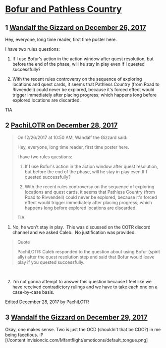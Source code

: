 # [Bofur and Pathless Country](https://community.fantasyflightgames.com/topic/266200-bofur-and-pathless-country/)

## 1 [Wandalf the Gizzard on December 26, 2017](https://community.fantasyflightgames.com/topic/266200-bofur-and-pathless-country/?do=findComment&comment=3143203)

Hey, everyone, long time reader, first time poster here.

I have two rules questions:

1) If I use Bofur's action in the action window after quest resolution, but before the end of the phase, will he stay in play even If I quested successfully?

2) With the recent rules controversy on the sequence of exploring locations and quest cards, it seems that Pathless Country (from Road to Rivvendell) could never be explored, because it's forced effect would trigger immediately after placing progress; which happens long before explored locations are discarded.

TIA

## 2 [PachiLOTR on December 28, 2017](https://community.fantasyflightgames.com/topic/266200-bofur-and-pathless-country/?do=findComment&comment=3145775)

> On 12/26/2017 at 10:50 AM, Wandalf the Gizzard said:
> 
> Hey, everyone, long time reader, first time poster here.
> 
> I have two rules questions:
> 
> 1) If I use Bofur's action in the action window after quest resolution, but before the end of the phase, will he stay in play even If I quested successfully?
> 
> 2) With the recent rules controversy on the sequence of exploring locations and quest cards, it seems that Pathless Country (from Road to Rivvendell) could never be explored, because it's forced effect would trigger immediately after placing progress; which happens long before explored locations are discarded.
> 
> TIA

1) No, he won't stay in play.  This was discussed on the COTR discord channel and we asked Caleb.  No justification was provided.

> Quote
> 
> PachiLOTR: Caleb responded to the question about using Bofur (spirit ally) after the quest resolution step and said that Bofur would leave play if you quested successfully.

 

2) I'm not gonna attempt to answer this question because I feel like we have received contradictory rulings and we have to take each one on a case-by-case basis.

Edited December 28, 2017 by PachiLOTR

## 3 [Wandalf the Gizzard on December 29, 2017](https://community.fantasyflightgames.com/topic/266200-bofur-and-pathless-country/?do=findComment&comment=3146090)

Okay, one makes sense. Two is just the OCD (shouldn't that be CDO?) in me being facetious. :P [//content.invisioncic.com/Mfantflight/emoticons/default_tongue.png]

